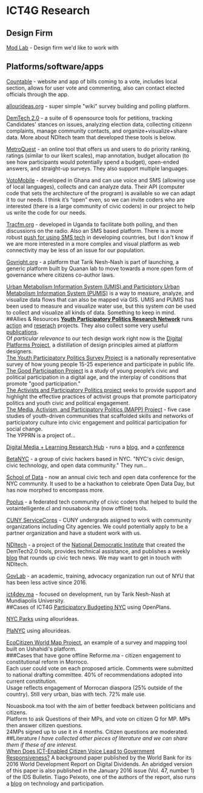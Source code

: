 # ICT4G Research

## Design Firm
[Mod Lab](https://mod-lab.com/) - Design firm we'd like to work with 

## Platforms/software/apps
[Countable](https://www.countable.us/) - website and app of bills coming to a vote, includes local section, allows for user vote and commenting, also can contact elected officials through the app.  

[allourideas.org](http://allourideas.org/) - super simple "wiki" survey building and polling platform.  

[DemTech 2.0](https://nditech.org/projects) - a suite of 6 opensource tools for petitions, tracking Candidates' stances on issues, analyzing election data, collecting citizenn complaints, manage community contacts, and organize+visualize+share data. More about NDItech team that developed these tools is below.

[MetroQuest](http://metroquest.com/) - an online tool that offers us and users to do priority ranking, ratings (similar to our likert scales), map annotation, budget allocation (to see how participants would potentially spend a budget), open-ended answers, and straight-up surveys. They also support multiple languages.

[VotoMobile](https://www.votomobile.org/) - developed in Ghana and can use voice and SMS (allowing use of local languages), collects and can analyze data. Their API (computer code that sets the architecture of the program) is available so we can adapt it to our needs. I think it’s “open” even, so we can invite coders who are interested (there is a large community of civic coders) in our project to help us write the code for our needs.  

[Tracfm.org](http://tracfm.org/) - developed in Uganda to facilitate both polling, and then discussions on the radio. Also an SMS based platform. There is a more robust [push for using SMS tech](http://www.ictworks.org/2017/01/09/4-reasons-for-large-scale-sms-text-surveys-in-developing-countries/) in developing countries, but I don't know if we are more interested in a more complex and visual platform as web connectivity may be less of an issue for our population.

[Govright.org](http://govright.org/) - a platform that Tarik Nesh-Nash is part of launching, a generic platform built by Quanan lab to move towards a more open form of governance where citizens co-author laws.  

[Urban Metabolism Information System (UMIS) and Participtory Urban Metabolism Information System (PUMIS)](http://ecocitizenworldmap.org/understanding-your-city-by-understanding-its-flow-towards-participatory-urban-metabolism-information-systems/) is a way to measure, analyze, and visualize data flows that can also be mapped via GIS. UMIS and PUMIS has been used to measure and visualize water use, but this system _can_ be used to collect and visualize all kinds of data. Something to keep in mind.  
##Allies & Resources
**[Youth Participatory Politics Research Network](http://ypp.dmlcentral.net/)** runs [action](http://ypp.dmlcentral.net/action-projects) and [reserach](http://ypp.dmlcentral.net/research-projects) projects. They also collect some very useful [publications](http://ypp.dmlcentral.net/publications).   
Of _particular relevance_ to our tech design work right now is the [Digital Platforms Project](http://ypp.dmlcentral.net/projects/digital-platforms-project), a distillation of design principles aimed at platform designers.  
[The Youth Participatory Politics Survey Project](http://ypp.dmlcentral.net/projects/youth-participatory-politics-survey-project) is a nationally representative survey of how young people 15-25 experience and participate in public life.  
[The Good Participation Project](http://ypp.dmlcentral.net/projects/good-participation-project) is a study of young people’s civic and political participation in a digital age, and the interplay of conditions that promote "good participation."  
[The Activists and Participatory Politics project](http://ypp.dmlcentral.net/projects/activists-and-participatory-politics) seeks to provide support and highlight the effective practices of activist groups that promote participatory politics and youth civic and political engagement.  
[The Media, Activism, and Participatory Politics (MAPP) Project](http://ypp.dmlcentral.net/projects/media-activism-and-participatory-politics) - five case studies of youth-driven communities that scaffolded skills and networks of participatory culture into civic engagement and political participation for social change.  
The YPPRN is a project of...  

[Digital Media + Learning Research Hub](http://dmlhub.net/) - runs a [blog](http://dmlcentral.net/), and a [conference](http://dmlhub.net/conference/)  

[BetaNYC](https://beta.nyc/) - a group of civic hackers based in NYC. "NYC's civic design, civic technology, and open data community." They run...  

[School of Data](https://schoolofdata.nyc/open-call-for-school-of-data-session-proposals/) - now an annual civic tech and open data conference for the NYC community. It used to be a hackathon to celebrate Open Data Day, but has now morphed to encompass more.  

[Poplus](http://poplus.org) - a federated tech community of civic coders that helped to build the votaintelligente.cl and nousabook.ma (now offline) tools.  

[CUNY ServiceCorps](http://www1.cuny.edu/sites/servicecorps/community-partners/current/) - CUNY undergrads asigned to work with community organizations including City agencies. We could potentially apply to be a partner organization and have a student work with us.  

[NDItech](https://nditech.org) - a project of the [National Democratic Institute](https://www.demworks.org/) that created the DemTech2.0 tools, provides technical assistance, and publishes a weekly [blog](https://nditech.org/blog) that rounds up civic tech news. We may want to get in touch with NDItech.  

[GovLab](http://govlab.org) - an academic, training, advocacy organization run out of NYU that has been less active since 2016.  

[ict4dev.ma](http://ict4dev.ma) - focused on development, run by Tarik Nesh-Nash at Mundiapolis University.  
##Cases of ICT4G
[Participatory Budgeting NYC](http://ideas.pbnyc.org/page/about) using OpenPlans.  

[NYC Parks](http://blog.allourideas.org/post/49023446765/new-york-city-parks) using allourideas.  

[PlaNYC](http://blog.allourideas.org/post/6326304438/making-new-york-greener-and-greater) using allourideas.  

[EcoCitizen World Map Project](http://ecocitizenworldmap.org/), an example of a survey and mapping tool built on Ushahidi's platform.  
###Cases that have gone offline
Reforme.ma - citizen engagement to constitutional reform in Morroco.    
Each user could vote on each proposed article. Comments were submitted to national drafting committee. 40% of recommendations adopted into current constitution.  
Usage reflects engagement of Morrocan diaspora (25% outside of the country). Still very urban, bias with tech. 72% male use.  

Nouasbook.ma tool with the aim of better feedback between politicians and citizens.  
Platform to ask Questions of their MPs, and vote on citizen Q for MP. MPs then answer citizen questions.  
24MPs signed up to use it in 4 months. Citizen questions are moderated.  
##Literature
_I have collected other pieces of literature and we can share them if these of are interest._  
[When Does ICT-Enabled Citizen Voice Lead to Government Responsiveness?](https://openknowledge.worldbank.org/bitstream/handle/10986/23650/WDR16-BP-When-Does-ICT-Enabled-Citizen-Voice-Peixoto-Fox.pdf) A background paper published by the World Bank for its 2016 World Development Report on Digital Dividends. An abridged version of this paper is also published in the January 2016 issue (Vol. 47, number 1) of the IDS Bulletin. Tiago Peixoto, one of the authors of the report, also runs a [blog](https://democracyspot.net/) on technology and participation.
